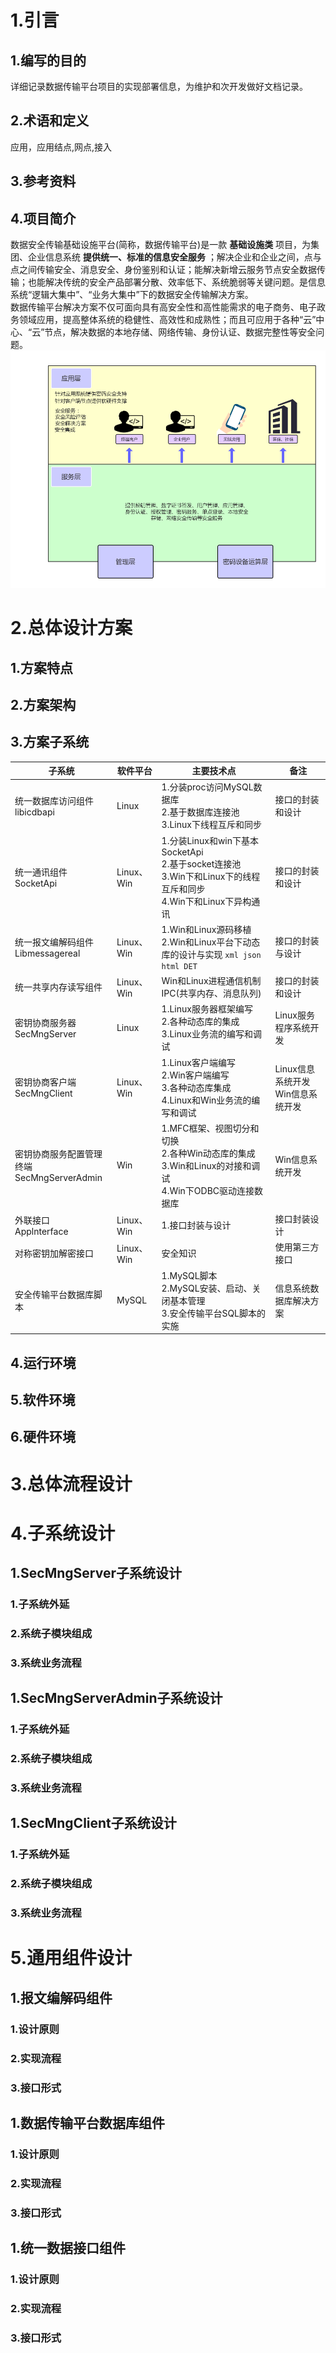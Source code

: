 # 1.引言

## 1.编写的目的
详细记录数据传输平台项目的实现部署信息，为维护和次开发做好文档记录。<br>
## 2.术语和定义
应用，应用结点,网点,接入
## 3.参考资料

## 4.项目简介
数据安全传输基础设施平台(简称，数据传输平台)是一款 **基础设施类** 项目，为集团、企业信息系统 **提供统一、标准的信息安全服务** ；解决企业和企业之间，点与点之间传输安全、消息安全、身份鉴别和认证；能解决新增云服务节点安全数据传输；也能解决传统的安全产品部署分散、效率低下、系统脆弱等关键问题。是信息系统“逻辑大集中”、“业务大集中”下的数据安全传输解决方案。<br>
数据传输平台解决方案不仅可面向具有高安全性和高性能需求的电子商务、电子政务领域应用，提高整体系统的稳健性、高效性和成熟性；而且可应用于各种“云”中心、“云”节点，解决数据的本地存储、网络传输、身份认证、数据完整性等安全问题。<br>
![fail](img/1.1.PNG)<br>
# 2.总体设计方案

## 1.方案特点

## 2.方案架构

## 3.方案子系统

|子系统|软件平台|主要技术点|备注|
|-----|--------|---------|----|
| 统一数据库访问组件<br> libicdbapi  | Linux  | 1.分装proc访问MySQL数据库<br>2.基于数据库连接池<br>3.Linux下线程互斥和同步  | 接口的封装和设计  |
| 统一通讯组件<br> SocketApi  | Linux、Win  | 1.分装Linux和win下基本SocketApi<br>2.基于socket连接池<br>3.Win下和Linux下的线程互斥和同步<br>4.Win下和Linux下异构通讯  | 接口的封装和设计  |
| 统一报文编解码组件<br> Libmessagereal  | Linux、Win |  1.Win和Linux源码移植<br>2.Win和Linux平台下动态库的设计与实现 ``xml json html DET``  | 接口的封装与设计  |
| 统一共享内存读写组件  | Linux、Win  | Win和Linux进程通信机制IPC(共享内存、消息队列)  | 接口的封装和设计  |
| 密钥协商服务器<br> SecMngServer  | Linux  | 1.Linux服务器框架编写<br> 2.各种动态库的集成<br>3.Linux业务流的编写和调试  | Linux服务程序系统开发  |
| 密钥协商客户端<br> SecMngClient  | Linux、Win  | 1.Linux客户端编写<br>2.Win客户端编写<br>3.各种动态库集成<br>4.Linux和Win业务流的编写和调试  | Linux信息系统开发<br>Win信息系统开发  |
| 密钥协商服务配置管理终端<br> SecMngServerAdmin  | Win  | 1.MFC框架、视图切分和切换<br>2.各种Win动态库的集成<br>3.Win和Linux的对接和调试<br>4.Win下ODBC驱动连接数据库  | Win信息系统开发  |
| 外联接口<br> Applnterface  | Linux、Win  | 1.接口封装与设计  | 接口封装设计  |
| 对称密钥加解密接口  | Linux、Win  | 安全知识  | 使用第三方接口  |
| 安全传输平台数据库脚本  | MySQL  | 1.MySQL脚本<br>2.MySQL安装、启动、关闭基本管理<br>3.安全传输平台SQL脚本的实施  | 信息系统数据库解决方案  |

## 4.运行环境

## 5.软件环境

## 6.硬件环境

# 3.总体流程设计

# 4.子系统设计

## 1.SecMngServer子系统设计

### 1.子系统外延

### 2.系统子模块组成

### 3.系统业务流程

## 1.SecMngServerAdmin子系统设计

### 1.子系统外延

### 2.系统子模块组成

### 3.系统业务流程

## 1.SecMngClient子系统设计

### 1.子系统外延

### 2.系统子模块组成

### 3.系统业务流程

# 5.通用组件设计

## 1.报文编解码组件

### 1.设计原则

### 2.实现流程

### 3.接口形式

## 1.数据传输平台数据库组件

### 1.设计原则

### 2.实现流程

### 3.接口形式

## 1.统一数据接口组件

### 1.设计原则

### 2.实现流程

### 3.接口形式
